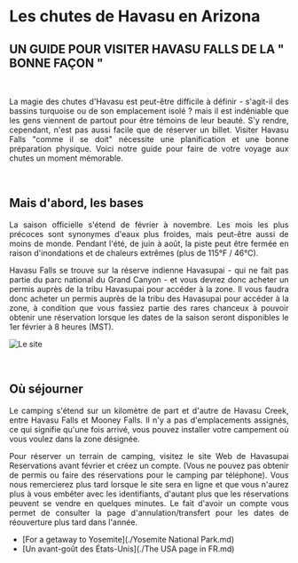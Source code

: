 # Les chutes de Havasu en Arizona

## UN GUIDE POUR VISITER HAVASU FALLS DE LA " BONNE FAÇON " 
&nbsp;

 <p align=justify> La magie des chutes d'Havasu est peut-être difficile à définir - s'agit-il des bassins turquoise ou de son emplacement isolé ? mais il est indéniable que les gens viennent de partout pour être témoins de leur beauté. S'y rendre, cependant, n'est pas aussi facile que de réserver un billet.
Visiter Havasu Falls "comme il se doit" nécessite une planification et une bonne préparation physique. Voici notre guide pour faire de votre voyage aux chutes un moment mémorable. </p> 
 
 &nbsp;
 
## Mais d'abord, les bases 
 
<p align=justify> La saison officielle s'étend de février à novembre. Les mois les plus précoces sont synonymes d'eaux plus froides, mais peut-être aussi de moins de monde. Pendant l'été, de juin à août, la piste peut être fermée en raison d'inondations et de chaleurs extrêmes (plus de 115°F / 46°C). </p> 
 
<p align=justify> Havasu Falls se trouve sur la réserve indienne Havasupai - qui ne fait pas partie du parc national du Grand Canyon - et vous devrez donc acheter un permis auprès de la tribu Havasupai pour accéder à la zone. Il vous faudra donc acheter un permis auprès de la tribu des Havasupai pour accéder à la zone, à condition que vous fassiez partie des rares chanceux à pouvoir obtenir une réservation lorsque les dates de la saison seront disponibles le 1er février à 8 heures (MST). </p>
 
 ![Le site](http://res.cloudinary.com/simpleview/image/upload/v1601421724/clients/utahddm/_44e98418-1aa4-4c03-b426-86e4492f024f.34db028036.jpg)
 
 &nbsp;


## Où séjourner
 
 
 <p align=justify> Le camping s'étend sur un kilomètre de part et d'autre de Havasu Creek, entre Havasu Falls et Mooney Falls. Il n'y a pas d'emplacements assignés, ce qui signifie qu'une fois arrivé, vous pouvez installer votre campement où vous voulez dans la zone désignée. </p> 
 

<p align=justify> Pour réserver un terrain de camping, visitez le site Web de Havasupai Reservations avant février et créez un compte. (Vous ne pouvez pas obtenir de permis ou faire des réservations pour le camping par téléphone). Vous nous remercierez plus tard lorsque le site sera en ligne et que vous n'aurez plus à vous embêter avec les identifiants, d'autant plus que les réservations peuvent se vendre en quelques minutes. Le fait d'avoir un compte vous permet de consulter la page d'annulation/transfert pour les dates de réouverture plus tard dans l'année. </p>


* [For a getaway to Yosemite](./Yosemite National Park.md)
* [Un avant-goût des États-Unis](./The USA page in FR.md)
